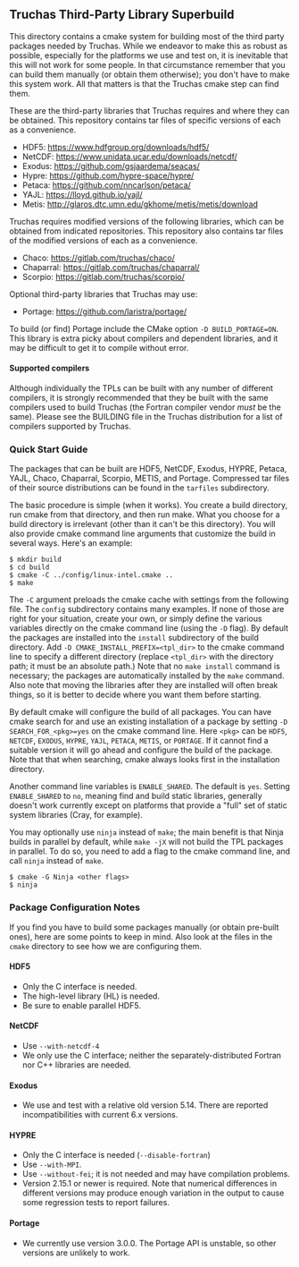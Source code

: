 Truchas Third-Party Library Superbuild
------------------------------------------------------------------------------
This directory contains a cmake system for building most of the third party
packages needed by Truchas.  While we endeavor to make this as robust as
possible, especially for the platforms we use and test on, it is inevitable
that this will not work for some people.  In that circumstance remember that
you can build them manually (or obtain them otherwise); you don't have to
make this system work.  All that matters is that the Truchas cmake step can
find them.

These are the third-party libraries that Truchas requires and where they
can be obtained. This repository contains tar files of specific versions
of each as a convenience.

* HDF5: https://www.hdfgroup.org/downloads/hdf5/
* NetCDF: https://www.unidata.ucar.edu/downloads/netcdf/
* Exodus: https://github.com/gsjaardema/seacas/
* Hypre: https://github.com/hypre-space/hypre/
* Petaca: https://github.com/nncarlson/petaca/
* YAJL: https://lloyd.github.io/yajl/
* Metis: http://glaros.dtc.umn.edu/gkhome/metis/metis/download

Truchas requires modified versions of the following libraries, which can
be obtained from indicated repositories. This repository also contains tar
files of the modified versions of each as a convenience.

* Chaco: https://gitlab.com/truchas/chaco/
* Chaparral: https://gitlab.com/truchas/chaparral/
* Scorpio: https://gitlab.com/truchas/scorpio/

Optional third-party libraries that Truchas may use:

* Portage: https://github.com/laristra/portage/

To build (or find) Portage include the CMake option `-D BUILD_PORTAGE=ON`.
This library is extra picky about compilers and dependent libraries, and
it may be difficult to get it to compile without error.

#### Supported compilers
Although individually the TPLs can be built with any number of different
compilers, it is strongly recommended that they be built with the same
compilers used to build Truchas (the Fortran compiler vendor *must* be the
same). Please see the BUILDING file in the Truchas distribution for a list
of compilers supported by Truchas.

### Quick Start Guide
The packages that can be built are HDF5, NetCDF, Exodus, HYPRE, Petaca,
YAJL, Chaco, Chaparral, Scorpio, METIS, and Portage. Compressed tar files
of their source distributions can be found in the `tarfiles` subdirectory.

The basic procedure is simple (when it works). You create a build directory,
run cmake from that directory, and then run make. What you choose for a build
directory is irrelevant (other than it can't be this directory).  You will
also provide cmake command line arguments that customize the build in several
ways.  Here's an example:

    $ mkdir build
    $ cd build
    $ cmake -C ../config/linux-intel.cmake ..
    $ make

The `-C` argument preloads the cmake cache with settings from the following
file.  The `config` subdirectory contains many examples.  If none of those
are right for your situation, create your own, or simply define the various
variables directly on the cmake command line (using the `-D` flag).  By
default the packages are installed into the `install` subdirectory of the
build directory. Add `-D CMAKE_INSTALL_PREFIX=<tpl_dir>` to the cmake
command line to specify a different directory (replace `<tpl_dir>`
with the directory path; it must be an absolute path.)  Note that no `make
install` command is necessary; the packages are automatically installed by the
`make` command.  Also note that moving the libraries after they are installed
will often break things, so it is better to decide where you want them before
starting.

By default cmake will configure the build of all packages. You can have cmake
search for and use an existing installation of a package by setting
`-D SEARCH_FOR_<pkg>=yes` on the cmake command line.  Here `<pkg>` can be
`HDF5`, `NETCDF`, `EXODUS`, `HYPRE`, `YAJL`, `PETACA`, `METIS`, or `PORTAGE`.
If it cannot find a suitable version it will go ahead and configure the
build of the package. Note that that when searching, cmake always looks first
in the installation directory.

Another command line variables is `ENABLE_SHARED`.  The default is `yes`.
Setting `ENABLE_SHARED` to `no`, meaning find and build static libraries,
generally doesn't work currently except on platforms that provide a "full"
set of static system libraries (Cray, for example).

You may optionally use `ninja` instead of `make`; the main benefit is that
Ninja builds in parallel by default, while `make -jX` will not build the
TPL packages in parallel. To do so, you need to add a flag to the cmake
command line, and call `ninja` instead of `make`.

    $ cmake -G Ninja <other flags>
    $ ninja

### Package Configuration Notes
If you find you have to build some packages manually (or obtain pre-built
ones), here are some points to keep in mind.  Also look at the files in the
`cmake` directory to see how we are configuring them.

#### HDF5
* Only the C interface is needed.
* The high-level library (HL) is needed.
* Be sure to enable parallel HDF5.

#### NetCDF
* Use `--with-netcdf-4`
* We only use the C interface; neither the separately-distributed Fortran
  nor C++ libraries are needed.

#### Exodus
* We use and test with a relative old version 5.14.  There are reported
  incompatibilities with current 6.x versions.

#### HYPRE
* Only the C interface is needed (`--disable-fortran`)
* Use `--with-MPI`.
* Use `--without-fei`; it is not needed and may have compilation problems.
* Version 2.15.1 or newer is required. Note that numerical differences in
  different versions may produce enough variation in the output to cause
  some regression tests to report failures.

#### Portage
* We currently use version 3.0.0. The Portage API is unstable, so other
  versions are unlikely to work.
